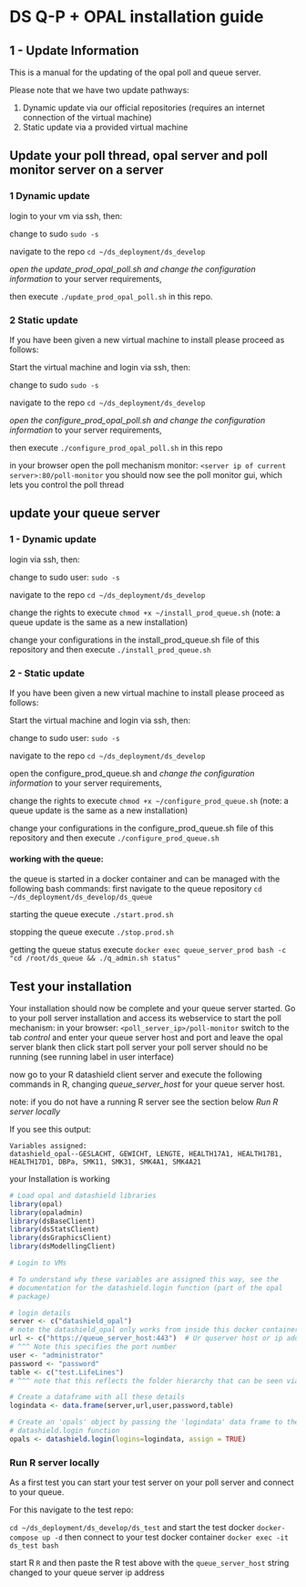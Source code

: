 # DS Q-P + OPAL installation guide

## 1 - Update Information

This is a manual for the updating of the opal poll and queue server.

Please note that we have two update pathways:

1. Dynamic update via our official repositories (requires an internet connection of the virtual machine)
2. Static update via a provided virtual machine


## Update your poll thread, opal server and poll monitor server on a server

### 1 Dynamic update

login to your vm via ssh, then:

change to sudo `sudo -s`

navigate to the repo `cd ~/ds_deployment/ds_develop`

*open the update_prod_opal_poll.sh and change the configuration information* to your server requirements,

then execute `./update_prod_opal_poll.sh` in this repo.


### 2 Static update

If you have been given a new virtual machine to install please proceed as follows:

Start the virtual machine and login via ssh, then:

change to sudo `sudo -s`

navigate to the repo `cd ~/ds_deployment/ds_develop`

*open the configure_prod_opal_poll.sh and change the configuration information* to your server requirements,

then execute `./configure_prod_opal_poll.sh` in this repo

in your browser open the poll mechanism monitor:
`<server ip of current server>:80/poll-monitor`
you should now see the poll monitor gui, which lets you control the poll thread


## update your queue server

### 1 - Dynamic update

login via ssh, then:

change to sudo user: `sudo -s`

navigate to the repo `cd ~/ds_deployment/ds_develop`

change the rights to execute `chmod +x ~/install_prod_queue.sh`  (note: a queue update is the same as a new installation)

change your configurations in the install_prod_queue.sh file of this repository and then execute `./install_prod_queue.sh`


### 2 - Static update

If you have been given a new virtual machine to install please proceed as follows:

Start the virtual machine and login via ssh, then:

change to sudo user: `sudo -s`

navigate to the repo `cd ~/ds_deployment/ds_develop`

open the configure_prod_queue.sh and *change the configuration information* to your server requirements,

change the rights to execute `chmod +x ~/configure_prod_queue.sh`  (note: a queue update is the same as a new installation)

change your configurations in the configure_prod_queue.sh file of this repository and then execute `./configure_prod_queue.sh`

#### working with the queue:

the queue is started in a docker container and can be managed with the following bash commands:
first navigate to the queue repository `cd ~/ds_deployment/ds_develop/ds_queue`

starting the queue
execute `./start.prod.sh`

stopping the queue
execute `./stop.prod.sh`

getting the queue status
execute `docker exec queue_server_prod bash -c "cd /root/ds_queue && ./q_admin.sh status"`

## Test your installation

Your installation should now be complete and your queue server started. 
Go to your poll server installation and access its webservice to start the poll mechanism:
in your browser: `<poll_server_ip>/poll-monitor`
switch to the tab *control* and enter your queue server host and port and leave the opal server blank
then click start poll server 
your poll server should no be running (see running label in user interface)

now go to your R datashield client server and execute the following commands in R, changing 
*queue_server_host* for your queue server host.

note: if you do not have a running R server see the section below *Run R server locally*




If you see this output:

```
Variables assigned:
datashield_opal--GESLACHT, GEWICHT, LENGTE, HEALTH17A1, HEALTH17B1, HEALTH17D1, DBPa, SMK11, SMK31, SMK4A1, SMK4A21
````

your Installation is working



```R
# Load opal and datashield libraries
library(opal)
library(opaladmin)
library(dsBaseClient)
library(dsStatsClient)
library(dsGraphicsClient)
library(dsModellingClient)

# Login to VMs

# To understand why these variables are assigned this way, see the
# documentation for the datashield.login function (part of the opal
# package)

# login details
server <- c("datashield_opal")
# note the datashield_opal only works from inside this docker container
url <- c("https://queue_server_host:443")  # Ur quserver host or ip address here
# ^^^ Note this specifies the port number
user <- "administrator"
password <- "password"
table <- c("test.LifeLines")
# ^^^ note that this reflects the folder hierarchy that can be seen via the OPAL web interface

# Create a dataframe with all these details
logindata <- data.frame(server,url,user,password,table)

# Create an 'opals' object by passing the 'logindata' data frame to the
# datashield.login function
opals <- datashield.login(logins=logindata, assign = TRUE)
```


### Run R server locally

As a first test you can start your test server on your poll server and connect to your queue.

For this navigate to the test repo:

`cd ~/ds_deployment/ds_develop/ds_test` and start the test docker `docker-compose up -d`
then connect to your test docker container `docker exec -it ds_test bash`

start R `R` and then paste the R test above with the `queue_server_host` string changed to your queue server ip address
